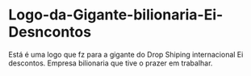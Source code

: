 # Logo-da-Gigante-bilionaria-Ei-Desncontos
Está é uma logo que fz para a gigante do Drop Shiping internacional Ei descontos. Empresa bilionaria que tive o prazer em trabalhar.
